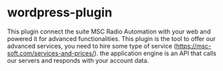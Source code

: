 # wordpress-plugin

This plugin connect the suite MSC Radio Automation with your web and powered it for advanced functionalities.
This plugin is the tool to offer our advanced services, you need to hire some type of service (https://msc-soft.com/services-and-prices/). 
the application engine is an API that calls our servers and responds with your account data.
